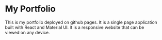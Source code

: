# My Portfolio

This is my portfolio deployed on github pages. It is a single page application built with React and Material UI. It is a responsive website that can be viewed on any device.